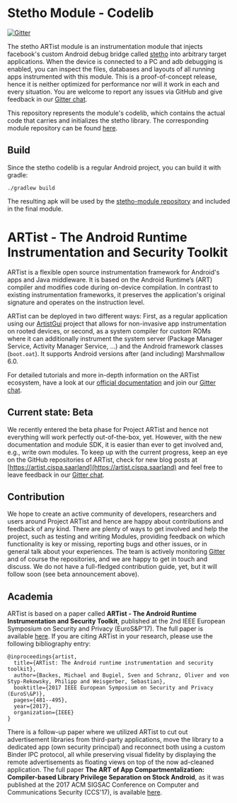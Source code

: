 # Stetho Module - Codelib 

[![Gitter](https://badges.gitter.im/Project-ARTist/CodeLib.svg)](https://gitter.im/project-artist/Lobby?utm_source=badge&utm_medium=badge&utm_campaign=pr-badge&utm_content=body_badge)

The stetho ARTist module is an instrumentation module that injects facebook's custom Android debug bridge called 
[stetho](https://facebook.github.io/stetho/) into arbitrary target applications. When the device is connected to a PC and adb debugging is enabled, 
you can inspect the files, databases and layouts of all running apps instrumented with this module. 
This is a proof-of-concept release, hence it is neither optimized for performance nor will it work in each and every 
situation. You are welcome to report any issues via GitHub and give feedback in our 
[Gitter chat](https://gitter.im/project-artist/).

This repository represents the module's codelib, which contains the actual code that carries and 
initializes the stetho library. The corresponding module repository can be found 
[here](https://github.com/Project-ARTist/stetho-module).


## Build

Since the stetho codelib is a regular Android project, you can build it with gradle:

```./gradlew build```

The resulting apk will be used by the 
[stetho-module repository](https://github.com/Project-ARTist/stetho-module) and included in the 
final module. 

# ARTist - The Android Runtime Instrumentation and Security Toolkit

ARTist is a flexible open source instrumentation framework for Android's apps and Java middleware. It is based on the Android Runtime’s (ART) compiler and modifies code during on-device compilation. In contrast to existing instrumentation frameworks, it preserves the application's original signature and operates on the instruction level. 

ARTist can be deployed in two different ways: First, as a regular application using our [ArtistGui](https://github.com/Project-ARTist/ArtistGui) project that allows for non-invasive app instrumentation on rooted devices, or second, as a system compiler for custom ROMs where it can additionally instrument the system server (Package Manager Service, Activity Manager Service, ...) and the Android framework classes (```boot.oat```). It supports Android versions after (and including) Marshmallow 6.0. 

For detailed tutorials and more in-depth information on the ARTist ecosystem, have a look at our [official documentation](https://artist.cispa.saarland) and join our [Gitter chat](https://gitter.im/project-artist/Lobby).

## Current state: Beta

We recently entered the beta phase for Project ARTist and hence not everything will work perfectly out-of-the-box, yet. 
However, with the new documentation and module SDK, it is easier than ever to get involved and, e.g., write own modules. 
To keep up with the current progress, keep an eye on the GitHub repositories of ARTist, check for new blog posts at 
[https://artist.cispa.saarland](https://artist.cispa.saarland) and feel free to leave feedback in our 
[Gitter chat](https://gitter.im/project-artist/). 

## Contribution

We hope to create an active community of developers, researchers and users around Project ARTist and hence are happy about contributions and feedback of any kind. There are plenty of ways to get involved and help the project, such as testing and writing Modules, providing feedback on which functionality is key or missing, reporting bugs and other issues, or in general talk about your experiences. The team is actively monitoring [Gitter](https://gitter.im/project-artist/) and of course the repositories, and we are happy to get in touch and discuss. We do not have a full-fledged contribution guide, yet, but it will follow soon (see beta announcement above). 

## Academia

ARTist is based on a paper called **ARTist - The Android Runtime Instrumentation and Security Toolkit**, published at the 2nd IEEE European Symposium on Security and Privacy (EuroS&P'17). The full paper is available [here](https://artist.cispa.saarland/res/papers/ARTist.pdf). If you are citing ARTist in your research, please use the following bibliography entry:

```
@inproceedings{artist,
  title={ARTist: The Android runtime instrumentation and security toolkit},
  author={Backes, Michael and Bugiel, Sven and Schranz, Oliver and von Styp-Rekowsky, Philipp and Weisgerber, Sebastian},
  booktitle={2017 IEEE European Symposium on Security and Privacy (EuroS\&P)},
  pages={481--495},
  year={2017},
  organization={IEEE}
}
```

There is a follow-up paper where we utilized ARTist to cut out advertisement libraries from third-party applications, move the library to a dedicated app (own security principal) and reconnect both using a custom Binder IPC protocol, all while preserving visual fidelity by displaying the remote advertisements as floating views on top of the now ad-cleaned application. The full paper **The ART of App Compartmentalization: Compiler-based Library Privilege Separation on Stock Android**, as it was published at the 2017 ACM SIGSAC Conference on Computer and Communications Security (CCS'17), is available [here](https://artist.cispa.saarland/res/papers/CompARTist.pdf).


